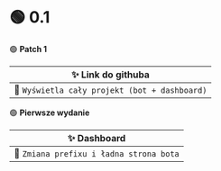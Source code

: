 # 🟢 0.1

🟢 **Patch 1**

|✨ Link do githuba|
|---------------------|
|📗 `Wyświetla cały projekt (bot + dashboard)`|

🟢 **Pierwsze wydanie**

|✨ Dashboard|
|---------------------|
|📗 `Zmiana prefixu i ładna strona bota`|